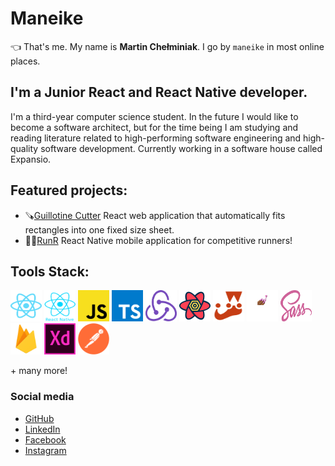 #  **Maneike**
👈 That's me. My name is **Martin Chełminiak**. I go by `maneike` in most online places.

## I'm a Junior React and React Native developer.
I'm a third-year computer science student. In the future I would like to become a software architect, but for the time being I am studying and reading literature related to high-performing software engineering and high-quality software development. Currently working in a software house called Expansio.

## Featured projects:
 - 🪚[Guillotine Cutter](https://github.com/maneike/guillotine-cutter) React web application that automatically fits rectangles into one fixed size sheet.
 - 🏃‍♂️[RunR](https://github.com/maneike/RunR) React Native mobile application for competitive runners!
 
## Tools Stack:

<a href="https://reactjs.org/" title="React"><img src="icons/svgs/react-2.svg" width="50" height="50" /></a>
<a href="https://reactnative.dev/" title="ReactNative"><img src="icons/reactnative.png" width="50" height="50" /></a>
<a href="https://en.wikipedia.org/wiki/JavaScript" title="JavaScript"><img src="icons/svgs/javascript.svg" width="50" height="50"/></a>
<a href="https://www.typescriptlang.org/" title="TypeScript"><img src="icons/svgs/typescript.svg" width="50" height="50" /></a>
<a href="https://redux.js.org/" title="Redux"><img src="icons/redux.png" width="50" height="50" /></a>
<a href="https://react-query.tanstack.com/" title="ReactQuery"><img src="icons/react-query.png" width="50" height="50" /></a>
<a href="https://jestjs.io/" title="Jest"><img src="icons/jest.png" width="50" height="50" /></a>
<a href="https://styled-components.com/" title="StyledComponents"><img src="icons/styled.png" width="50" height="50" /></a>
<a href="https://sass-lang.com/" title="Sass"><img src="icons/svgs/sass-1.svg" width="50" height="50" /></a>
<a href="https://firebase.google.com/" title="Firebase"><img src="icons/firebase.png" width="50" height="50" /></a>
<a href="https://www.adobe.com/products/xd.html" title="Adobe XD"><img src="icons/svgs/adobe-xd.svg" width="50" height="50"/></a>
<a href="https://www.postman.com/" title="Postman"><img src="icons/postman.png" width="50" height="50" /></a>

\+ many more!

### Social media
 - [GitHub](https://github.com/maneike)
 - [LinkedIn](https://www.linkedin.com/in/martin-che%C5%82miniak-357985176/)
 - [Facebook](https://www.facebook.com/maneike/) 
 - [Instagram](https://www.instagram.com/maneike/)
